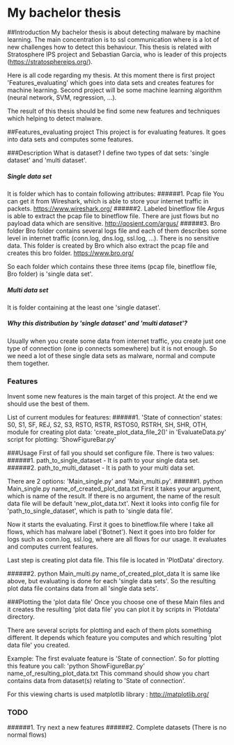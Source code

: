 # My bachelor thesis

##Introduction
My bachelor thesis is about detecting malware by machine learning.
The main concentration is to ssl communication where is a lot of new 
challenges how to detect this behaviour. This thesis is related with
Stratosphere IPS project and Sebastian Garcia, who is leader of this 
projects (https://stratosphereips.org/).

Here is all code regarding my thesis.
At this moment there is first project 'Features_evaluating' which goes 
into data sets and creates features for machine learning.
Second project will be some machine learning algorithm (neural network, 
SVM, regression, ...).

The result of this thesis should be find some new features and techniques
which helping to detect malware.

##Features_evaluating project
This project is for evaluating features. It goes into data sets and computes
some features.

###Description
What is dataset?
I define two types of dat sets: 'single dataset' and 'multi dataset'.
##### Single data set
It is folder which has to contain following attributes:
######1. Pcap file
   You can get it from Wireshark, which is able to store your internet
   traffic in packets.
   https://www.wireshark.org/
######2. Labeled binetflow file
   Argus is able to extract the pcap file to binetflow file. There are just
   flows but no payload data which are sensitive.
   http://qosient.com/argus/
######3. Bro folder
   Bro folder contains several logs file and each of them describes some
   level in internet traffic (conn.log, dns.log, ssl.log, ...). There is no
   sensitive data.
   This folder is created by Bro which also extract the pcap file and creates 
   this bro folder.
   https://www.bro.org/

So each folder which contains these three items (pcap file, binetflow file, 
Bro folder) is 'single data set'.

##### Multi data set
It is folder containing at the least one 'single dataset'.

##### Why this distribution by 'single dataset' and 'multi dataset'?
Usually when you create some data from internet traffic, you create
just one type of connection (one ip connects somewhere) but it is not enough.
So we need a lot of these single data sets as malware, normal and compute them
together.

### Features
Invent some new features is the main target of this project. At the end we should use
the best of them.

List of current modules for features:
######1. 'State of connection'
states: S0, S1, SF, REJ, S2, S3, RSTO, RSTR, RSTOS0, RSTRH, SH, SHR, OTH,
module for creating plot data: 'create_plot_data_file_2()' in 'EvaluateData.py'
script for plotting: 'ShowFigureBar.py'

###Usage
First of fall you should set configure file. There is two values:
######1. path_to_single_dataset - It is path to your single data set.
######2. path_to_multi_dataset - It is path to your multi data set. 

There are 2 options: 'Main_single.py' and 'Main_multi.py'.
######1. python  Main_single.py  name_of_created_plot_data.txt
First it takes your argument, which is name of the result. If there is no 
argument, the name of the result data file will be default 'new_plot_data.txt'.
Next it looks into config file for 'path_to_single_dataset', which is path to 'single data file'.

Now it starts the evaluating. First it goes to binetflow.file where I take all flows,
which has malware label ('Botnet'). Next it goes into bro folder for logs such as conn.log,
ssl.log, where are all flows for our usage. It evaluates and computes current features.

Last step is creating plot data file. This file is located in 'PlotData' directory.

######2. python  Main_multi.py  name_of_created_plot_data
It is same like above, but evaluating is done for each 'single data sets'.
So the resulting plot data file contains data from all 'single data sets'.

###Plotting the 'plot data file'
Once you choose one of these Main files and it creates the resulting
'plot data file' you can plot it by scripts in 'Plotdata' directory.

There are several scripts for plotting and each of them plots something different.
It depends which feature you computes and which resulting 'plot data file' you created.
 
Example:
The first evaluate feature is 'State of connection'. 
So for plotting this feature you call: 'python ShowFigureBar.py' name_of_resulting_plot_data.txt
This command should show you chart contains data from dataset(s) relating to 'State of connection'.

For this viewing charts is used matplotlib library : http://matplotlib.org/

### TODO
######1. Try next a new features
######2. Complete datasets (There is no normal flows) 